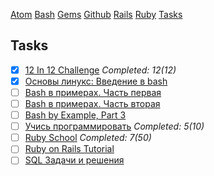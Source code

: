[Atom](/atom.md) [Bash](bash.md) [Gems](/gems.md) [Github](/github.md) [Rails](rails.md) [Ruby](ruby.md) [Tasks](tasks.md)

## Tasks


- [x] [12 In 12 Challenge](https://mackenziechild.me/12-in-12/) _Completed: 12(12)_
- [x] [Основы линукс: Введение в bash](http://linuxgeeks.ru/bash-intro.htm)
- [ ] [Bash в примерах. Часть первая](http://linuxgeeks.ru/bash-1.htm)
- [ ] [Bash в примерах. Часть вторая](http://linuxgeeks.ru/bash-2.htm)
- [ ] [Bash by Example, Part 3](http://www.funtoo.org/Bash_by_Example,_Part_3)
- [ ] [Учись программировать](http://www.shokhirev.com/mikhail/ruby/ltp/) _Completed: 5(10)_
- [ ] [Ruby School](http://rubyschool.us/) _Completed: 7(50)_
- [ ] [Ruby on Rails Tutorial](http://railstutorial.ru/chapters/4_0/beginning)
- [ ] [SQL Задачи и решения](http://sql-tutorial.ru/)
